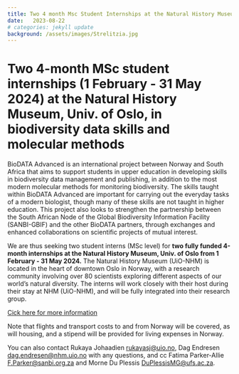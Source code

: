```yaml
---
title: Two 4 month Msc Student Internships at the Natural History Museum, Univ. of Oslo
date:   2023-08-22
# categories: jekyll update
background: /assets/images/Strelitzia.jpg
---
```


# Two 4-month MSc student internships (1 February - 31 May 2024) at the Natural History Museum, Univ. of Oslo, in biodiversity data skills and molecular methods 
BioDATA Advanced is an international project between Norway and South Africa that aims to support students in upper education in developing skills in biodiversity data management and publishing,
in addition to the most modern molecular methods for monitoring biodiversity. The skills taught within BioDATA Advanced are important for carrying out the everyday tasks of a modern biologist,
though many of these skills are not taught in higher education. 
This project also looks to strengthen the partnership between the South African Node of the Global Biodiversity Information Facility (SANBI-GBIF) and the other BioDATA partners, through exchanges
and enhanced collaborations on scientific projects of mutual interest. 

We are thus seeking two student interns (MSc level) for **two fully funded 4-month internships at the Natural History Museum, Univ. of Oslo from 1 February - 31 May 2024.** 
The Natural History Museum (UiO-NHM) is located in the heart of downtown Oslo in Norway, with a research community involving over 80 scientists exploring different aspects of our world’s natural diversity. 
The interns will work closely with their host during their stay at NHM (UiO-NHM), and will be fully integrated into their research group. 

[Cick here for more information](https://www.nhm.uio.no/english/research/projects/biodata-advanced/activities/interns-to-oslo-2023.html.)

Note that flights and transport costs to and from Norway will be covered, as will housing, and a stipend will be provided for living expenses in Norway. 

You can also contact Rukaya Johaadien <rukayasj@uio.no>, Dag Endresen <dag.endresen@nhm.uio.no> with any questions, and cc Fatima Parker-Allie <F.Parker@sanbi.org.za> and Morne Du Plessis <DuPlessisMG@ufs.ac.za>.
